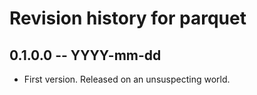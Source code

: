 # Revision history for parquet

## 0.1.0.0 -- YYYY-mm-dd

* First version. Released on an unsuspecting world.
